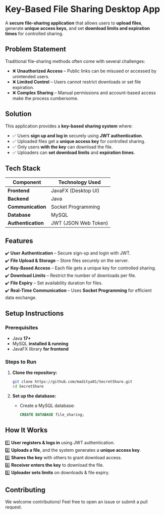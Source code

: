 # **Key-Based File Sharing Desktop App**  

A **secure file-sharing application** that allows users to **upload files**, generate **unique access keys**, and set **download limits and expiration times** for controlled sharing.  

## **Problem Statement**  

Traditional file-sharing methods often come with several challenges:  

- ❌ **Unauthorized Access** – Public links can be misused or accessed by unintended users.  
- ❌ **Limited Control** – Users cannot restrict downloads or set file expiration.  
- ❌ **Complex Sharing** – Manual permissions and account-based access make the process cumbersome.  

## **Solution**  

This application provides a **key-based sharing system** where:  

- ✅ Users **sign up and log in** securely using **JWT authentication**.  
- ✅ Uploaded files get a **unique access key** for controlled sharing.  
- ✅ Only users **with the key** can download the file.  
- ✅ Uploaders can **set download limits** and **expiration times**.  

## **Tech Stack**  

| Component       | Technology Used |
|----------------|----------------|
| **Frontend**   | JavaFX (Desktop UI) |
| **Backend**    | Java |
| **Communication** | Socket Programming |
| **Database**   | MySQL |
| **Authentication** | JWT (JSON Web Token) |

## **Features**  

✔️ **User Authentication** – Secure sign-up and login with JWT.  
✔️ **File Upload & Storage** – Store files securely on the server.  
✔️ **Key-Based Access** – Each file gets a unique key for controlled sharing.  
✔️ **Download Limits** – Restrict the number of downloads per file.  
✔️ **File Expiry** – Set availability duration for files.  
✔️ **Real-Time Communication** – Uses **Socket Programming** for efficient data exchange.  

## **Setup Instructions**  

### **Prerequisites**  

- Java **17+**  
- MySQL **installed & running**  
- JavaFX library **for frontend**  

### **Steps to Run**  

1. **Clone the repository:**  
   ```sh
   git clone https://github.com/maditya01/SecretShare.git
   cd SecretShare
   ```  

2. **Set up the database:**  
   - Create a MySQL database:  
     ```sql
     CREATE DATABASE file_sharing;
     ```  


## **How It Works**  

1️⃣ **User registers & logs in** using JWT authentication.  
2️⃣ **Uploads a file**, and the system generates a **unique access key**.  
3️⃣ **Shares the key** with others to grant download access.  
4️⃣ **Receiver enters the key** to download the file.  
5️⃣ **Uploader sets limits** on downloads & file expiry.  

## **Contributing**  

We welcome contributions! Feel free to open an issue or submit a pull request.
